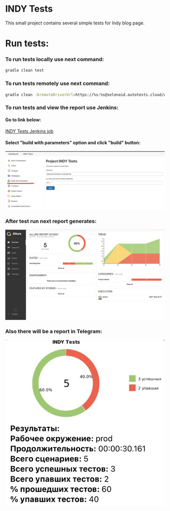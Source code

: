 # INDY Tests
This small project contains several simple tests for Indy blog page.

# Run tests:
### To run tests locally use next command:
```bash
gradle clean test
```

### To run tests remotely use next command:
```bash
gradle clean -DremoteDriverUrl=https://%s:%s@selenoid.autotests.cloud/wd/hub/ -DvideoStorage=https://selenoid.autotests.cloud/video/ -Dthreads=1 test
```

### To run tests and view the report use Jenkins:
#### Go to link below:
<a target="_blank" href="https://jenkins.autotests.cloud/job/INDY%20Tests/">INDY Tests Jenkins job</a>
#### Select "build with parameters" option and click "build" button:
![Jenkins](https://github.com/sheet-code-101/selenide-lesson-12/blob/master/Jenkins.png)

### After test run next report generates:
![Allure report](https://github.com/sheet-code-101/selenide-lesson-12/blob/master/Allure%20report.png)

### Also there will be a report in Telegram:
![Telegram report](https://github.com/sheet-code-101/selenide-lesson-12/blob/master/Telegram%20report.png)
